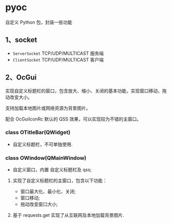 # pyoc

自定义 Python 包，封装一些功能


## 1、socket

- `ServerSocket` TCP/UDP/MULTICAST 服务端
- `ClientSocket` TCP/UDP/MULTICAST 客户端

## 2、OcGui

实现自定义标题栏的窗口，包含放大、缩小、关闭的基本功能，实现窗口移动，拖动改变大小。

支持加载本地图片或网络资源为背景图片。

配合 OcGuiIconRc 默认的 QSS 效果，可以实现较为不错的主窗口。

### class OTitleBar(QWidget)

* 自定义标题栏，不可单独使用.

### class OWindow(QMainWindow)

* 自定义窗口，内置 自定义标题栏及 qss;

1. 实现了自定义标题栏的主窗口，包含以下功能：

   + 窗口最大化、最小化、关闭;
   + 窗口移动;
   + 拖动改变窗口大小;
2. 基于 requests.get 实现了从互联网及本地加载背景图片.
